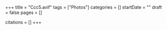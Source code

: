 +++
title = "Ccc5.avif"
tags = ["Photos"]
categories = []
startDate = ""
draft = false
pages = []

citations = []
+++

